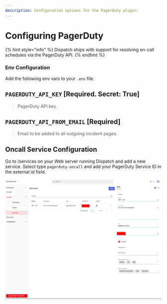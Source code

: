 ```yaml
---
description: Configuration options for the PagerDuty plugin.
---
```


# Configuring PagerDuty

{% hint style="info" %}
Dispatch ships with support for resolving on-call schedules via the PagerDuty API.
{% endhint %}

### Env Configuration

Add the following env vars to your `.env` file.

## `PAGERDUTY_API_KEY` \[Required. Secret: True\]

> PagerDuty API key.

## `PAGERDUTY_API_FROM_EMAIL` \[Required\]

> Email to be added to all outgoing incident pages.

## Oncall Service Configuration

Go to /services on your Web server running Dispatch and add a new service. Select type `pagerduty-oncall` and add your PagerDuty Service ID in the external id field.

![](../../../.gitbook/assets/pagerduty-service-setup.png)
